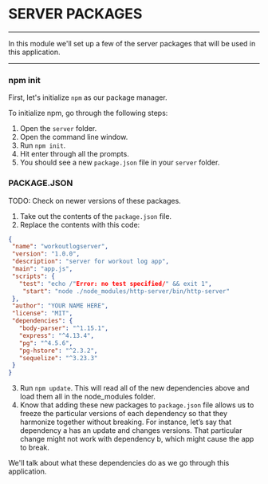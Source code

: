# SERVER PACKAGES
---
In this module we'll set up a few of the server packages that will be used in this application.

<hr />

### npm init
First, let's initialize `npm` as our package manager. 

To initialize npm, go through the following steps:

1. Open the `server` folder.
2. Open the command line window.
3. Run `npm init`.
4. Hit enter through all the prompts. 
5. You should see a new `package.json` file in your `server` folder.



### PACKAGE.JSON
TODO: Check on newer versions of these packages.
1. Take out the contents of the `package.json` file.
2. Replace the contents with this code:  

```json
{
 "name": "workoutlogserver",
 "version": "1.0.0",
 "description": "server for workout log app",
 "main": "app.js",
 "scripts": {
   "test": "echo /"Error: no test specified/" && exit 1",
    "start": "node ./node_modules/http-server/bin/http-server"
 },
 "author": "YOUR NAME HERE",  
 "license": "MIT",
 "dependencies": {
   "body-parser": "^1.15.1",
   "express": "^4.13.4",
   "pg": "^4.5.6",
   "pg-hstore": "^2.3.2",
   "sequelize": "^3.23.3"
 }
}
```

3. Run `npm update`. This will read all of the new dependencies above and load them all in the node_modules folder. 
4. Know that adding these new packages to `package.json` file allows us to freeze the particular versions of each dependency so that they harmonize together without breaking. For instance, let’s say that dependency a has an update and changes versions.  That particular change might not work with dependency b,  which might cause the app to break. 

We'll talk about what these dependencies do as we go through this application. 
